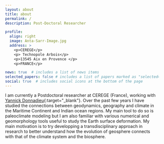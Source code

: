 ```yaml
---
layout: about
title: about
permalink: /
description: Post-Doctoral Researcher

profile:
  align: right
  image: Anta-Sarr-Image.jpg
  address: >
    <p>CEREGE</p>
    <p> Technopole Arbois</p>
    <p>13545 Aix en Provence </p>
    <p>FRANCE</p>

news: true  # includes a list of news items
selected_papers: false # includes a list of papers marked as "selected={true}"
social: true  # includes social icons at the bottom of the page
---
```


I am currently a Postdoctoral researcher at CEREGE (France), working with [Yannick Donnadieu](https://paleoclim-cnrs.github.io/team/yannick_donnadieu/){:target="\_blank"}. Over the past few years I have studied the connections between geodynamics, geography and climate in the Maritime Continent and Indian ocean regions. My main tool to do so is paleoclimate modeling but I am also familiar with various numerical and geomorphology tools useful to study the Earth surface deformation. My main motivation is to try developping a transdisciplinary approach in research to better understand how the evolution of geosphere connects with that of the climate system and the biosphere.  






